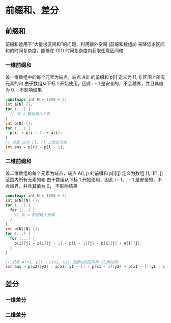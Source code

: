 #

# 前缀和、差分
## 前缀和
前缀和适用于“大量求区间和”的问题，利用额外空间 (前缀和数组p) 来降低求区间和的时间复杂度，能够在 O(1) 时间复杂度内获取任意区间和
### 一维前缀和
设一维数组中的每个元素为端点，端点 A(i) 的前缀和 p[i] 定义为 [1, i] 区间上所有元素的和
由于数组从下标 1 开始使用，因此 i - 1 是安全的，不会越界，并且其值为 0， 不影响结果
```cpp
constexpr int N = 1000 + 5;
int a[N] {};
for (...) {
  // 向 a 数组输入元素
}
int p[N] {};
for (...) {
  p[i] = p[i - 1] + a[i];
}
// 获取 区间 [l, r] 上的区间和
int ans = p[r] - p[l - 1];
```
### 二维前缀和
设二维数组的每个元素为端点，端点 A(i, j) 的前缀和 p[i][j] 定义为数组 [1, i][1, j] 范围内所有元素的和
由于数组从下标 1 开始使用，因此 i - 1，j - 1 是安全的，不会越界，并且其值为 0， 不影响结果
```cpp
constexpr int N = 1000 + 5;
int a[N][N] {};
for (...) {
  for (...) {
    // 向 a 数组输入元素
  }
}
int p[N][N] {};
for (...) {
  for (...) {
    p[i][j] = p[i][j - 1] + p[i - 1][j] - p[i][j] + a[i][j];
  }
}

// 获取 A(x1, y1) ~ B(x2, y2) 范围内的区间和（元素的和）
int ans = p[x2][y2] - p[x2][y1 - 1] - p[x1 - 1][y2] + p[x1 - 1][y1 - 1];
```
## 差分
### 一维差分

### 二维差分